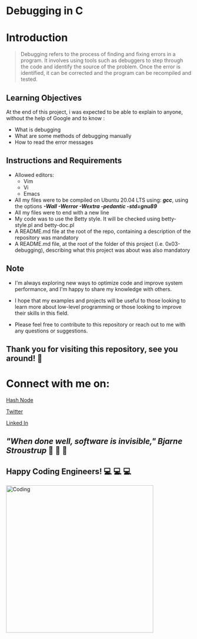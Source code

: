 # **Debugging in C**
# **Introduction**
>Debugging refers to the process of finding and fixing errors in a program. It involves using tools such as debuggers to step through the code and identify the source of the problem. Once the error is identified, it can be corrected and the program can be recompiled and tested.

## **Learning Objectives**
At the end of this project, i was expected to be able to explain to anyone, without the help of Google  and to know :

* What is debugging
* What are some methods of debugging manually
* How to read the error messages

## **Instructions and Requirements**
* Allowed editors: 
  * Vim
  * Vi
  * Emacs
* All my files were to be compiled on Ubuntu 20.04 LTS using:  ***gcc***, using the options ***-Wall -Werror -Wextra -pedantic -std=gnu89***
* All my files were to end with a new line
* My code was to  use the Betty style. It will be checked using betty-style.pl and betty-doc.pl
* A README.md file at the root of the repo, containing a description of the repository was mandatory
* A README.md file, at the root of the folder of this project (i.e. 0x03-debugging), describing what this project was about was also mandatory

## **Note**

* I'm always exploring new ways to optimize code and improve system performance, and I'm happy to share my knowledge with others.
* I hope that my examples and projects will be useful to those looking to learn more about low-level programming or those looking to improve their skills in this field.

* Please feel free to contribute to this repository or reach out to me with any questions or suggestions.

  
  
## **Thank you for visiting this repository, see you around!** :smiling_face_with_three_hearts:



# **Connect with me on:** 

[Hash Node](https://brianenosotieno.hashnode.dev)
                        
[Twitter](https://twitter.com/brian_tatling) 
                        
[Linked In](https://www.linkedin.com/in/brian-enos/)



## ***"When done well, software is invisible," Bjarne Stroustrup*** :muscle: :muscle: :muscle:
## **Happy Coding Engineers!** :computer: :computer: :computer:
<img align="left" alt="Coding" width="400" src= "https://camo.githubusercontent.com/e20822b4282c07ffd010cd05f855a6561d3b62358ca9e607e4901288dd748fcb/68747470733a2f2f63646e2e6472696262626c652e636f6d2f75736572732f323133313939332f73637265656e73686f74732f343934383733362f74686f75676874776f726b732d6769665f6472696262626c652e676966">
